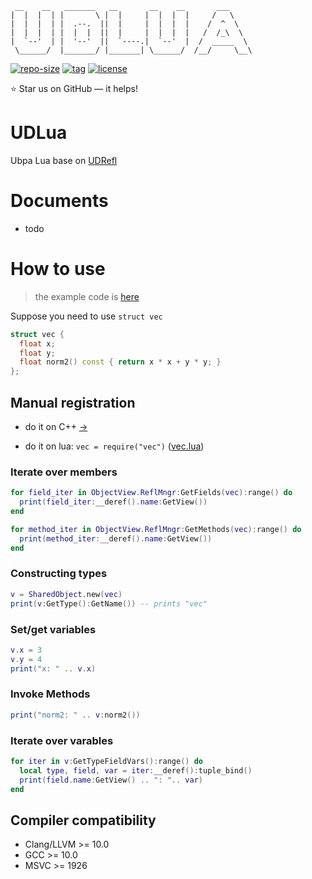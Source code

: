 ```
 __    __   _______   __       __    __       ___      
|  |  |  | |       \ |  |     |  |  |  |     /   \     
|  |  |  | |  .--.  ||  |     |  |  |  |    /  ^  \    
|  |  |  | |  |  |  ||  |     |  |  |  |   /  /_\  \   
|  `--'  | |  '--'  ||  `----.|  `--'  |  /  _____  \  
 \______/  |_______/ |_______| \______/  /__/     \__\ 
```

[![repo-size](https://img.shields.io/github/languages/code-size/Ubpa/UDLua?style=flat)](https://github.com/Ubpa/UDRefl/archive/master.zip) [![tag](https://img.shields.io/github/v/tag/Ubpa/UDLua)](https://github.com/Ubpa/UDRefl/tags) [![license](https://img.shields.io/github/license/Ubpa/UDLua)](LICENSE) 

⭐ Star us on GitHub — it helps!

# UDLua

Ubpa Lua base on [UDRefl](https://github.com/ubpa/udrefl) 

# Documents

- todo

# How to use

> the example code is [here](https://github.com/Ubpa/UDLua/blob/master/bin/README.lua) 

Suppose you need to use `struct vec`

```c++
struct vec {
  float x;
  float y;
  float norm2() const { return x * x + y * y; }
};
```

## Manual registration

- do it on C++ [->](https://github.com/ubpa/udrefl#manual-registration) 

- do it on lua: `vec = require("vec")` ([vec.lua](bin/vec.lua))

### Iterate over members

```lua
for field_iter in ObjectView.ReflMngr:GetFields(vec):range() do
  print(field_iter:__deref().name:GetView())
end

for method_iter in ObjectView.ReflMngr:GetMethods(vec):range() do
  print(method_iter:__deref().name:GetView())
end
```

### Constructing types

```lua
v = SharedObject.new(vec)
print(v:GetType():GetName()) -- prints "vec"
```

### Set/get variables

```lua
v.x = 3
v.y = 4
print("x: " .. v.x)
```

### Invoke Methods

```lua
print("norm2: " .. v:norm2())
```

### Iterate over varables

```lua
for iter in v:GetTypeFieldVars():range() do
  local type, field, var = iter:__deref():tuple_bind()
  print(field.name:GetView() .. ": ".. var)
end
```

## Compiler compatibility

- Clang/LLVM >= 10.0
- GCC >= 10.0
- MSVC >= 1926

